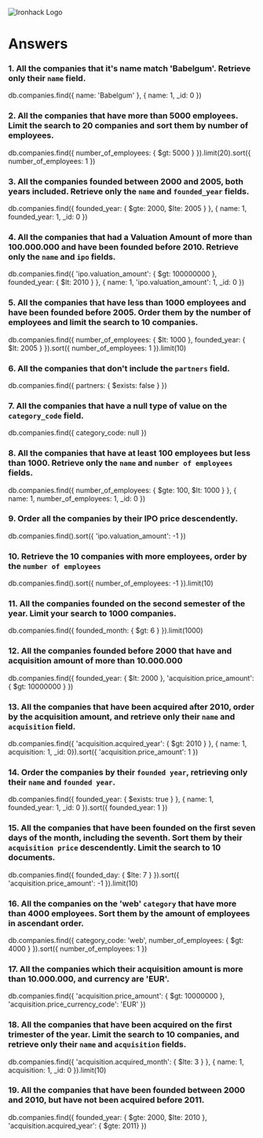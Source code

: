 ![Ironhack Logo](https://i.imgur.com/1QgrNNw.png)

# Answers

### 1. All the companies that it's name match 'Babelgum'. Retrieve only their `name` field.

<!-- Your Code Goes Here -->
db.companies.find({ name: 'Babelgum' }, { name: 1, _id: 0 })

### 2. All the companies that have more than 5000 employees. Limit the search to 20 companies and sort them by **number of employees**.

<!-- Your Code Goes Here -->
db.companies.find({ number_of_employees: { $gt: 5000 } }).limit(20).sort({ number_of_employees: 1 })

### 3. All the companies founded between 2000 and 2005, both years included. Retrieve only the `name` and `founded_year` fields.

<!-- Your Code Goes Here -->
db.companies.find({ founded_year: { $gte: 2000, $lte: 2005 } }, { name: 1, founded_year: 1, _id: 0 })

### 4. All the companies that had a Valuation Amount of more than 100.000.000 and have been founded before 2010. Retrieve only the `name` and `ipo` fields.

<!-- Your Code Goes Here -->
db.companies.find({ 'ipo.valuation_amount': { $gt: 100000000 }, founded_year: { $lt: 2010 } }, { name: 1, 'ipo.valuation_amount': 1, _id: 0 })

### 5. All the companies that have less than 1000 employees and have been founded before 2005. Order them by the number of employees and limit the search to 10 companies.

<!-- Your Code Goes Here -->
db.companies.find({ number_of_employees: { $lt: 1000 }, founded_year: { $lt: 2005 } }).sort({ number_of_employees: 1 }).limit(10)

### 6. All the companies that don't include the `partners` field.

<!-- Your Code Goes Here -->
db.companies.find({ partners: { $exists: false } })

### 7. All the companies that have a null type of value on the `category_code` field.

<!-- Your Code Goes Here -->
db.companies.find({ category_code: null })

### 8. All the companies that have at least 100 employees but less than 1000. Retrieve only the `name` and `number of employees` fields.

<!-- Your Code Goes Here -->
db.companies.find({ number_of_employees: { $gte: 100, $lt: 1000 } }, { name: 1, number_of_employees: 1, _id: 0 })

### 9. Order all the companies by their IPO price descendently.

<!-- Your Code Goes Here -->
db.companies.find().sort({ 'ipo.valuation_amount': -1 })

### 10. Retrieve the 10 companies with more employees, order by the `number of employees`

<!-- Your Code Goes Here -->
db.companies.find().sort({ number_of_employees: -1 }).limit(10)

### 11. All the companies founded on the second semester of the year. Limit your search to 1000 companies.

<!-- Your Code Goes Here -->
db.companies.find({ founded_month: { $gt: 6 } }).limit(1000)

### 12. All the companies founded before 2000 that have and acquisition amount of more than 10.000.000

<!-- Your Code Goes Here -->
db.companies.find({ founded_year: { $lt: 2000 }, 'acquisition.price_amount': { $gt: 10000000 } })

### 13. All the companies that have been acquired after 2010, order by the acquisition amount, and retrieve only their `name` and `acquisition` field.

<!-- Your Code Goes Here -->
db.companies.find({ 'acquisition.acquired_year': { $gt: 2010 } }, { name: 1, acquisition: 1, _id: 0}).sort({ 'acquisition.price_amount': 1 })

### 14. Order the companies by their `founded year`, retrieving only their `name` and `founded year`.

<!-- Your Code Goes Here -->
db.companies.find({ founded_year: { $exists: true } }, { name: 1, founded_year: 1, _id: 0 }).sort({ founded_year: 1 })

### 15. All the companies that have been founded on the first seven days of the month, including the seventh. Sort them by their `acquisition price` descendently. Limit the search to 10 documents.

<!-- Your Code Goes Here -->
db.companies.find({ founded_day: { $lte: 7 } }).sort({ 'acquisition.price_amount': -1 }).limit(10)

### 16. All the companies on the 'web' `category` that have more than 4000 employees. Sort them by the amount of employees in ascendant order.

<!-- Your Code Goes Here -->
db.companies.find({ category_code: 'web', number_of_employees: { $gt: 4000 } }).sort({ number_of_employees: 1 })

### 17. All the companies which their acquisition amount is more than 10.000.000, and currency are 'EUR'.

<!-- Your Code Goes Here -->
db.companies.find({ 'acquisition.price_amount': { $gt: 10000000 }, 'acquisition.price_currency_code': 'EUR' })

### 18. All the companies that have been acquired on the first trimester of the year. Limit the search to 10 companies, and retrieve only their `name` and `acquisition` fields.

<!-- Your Code Goes Here -->
db.companies.find({ 'acquisition.acquired_month': { $lte: 3 } }, { name: 1, acquisition: 1, _id: 0 }).limit(10)

### 19. All the companies that have been founded between 2000 and 2010, but have not been acquired before 2011.

<!-- Your Code Goes Here -->
db.companies.find({ founded_year: { $gte: 2000, $lte: 2010 }, 'acquisition.acquired_year': { $gte: 2011} })
